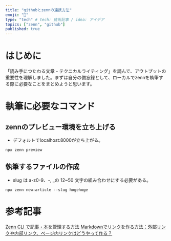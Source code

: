 ```yaml
---
title: "githubとzennの連携方法"
emoji: "🌟"
type: "tech" # tech: 技術記事 / idea: アイデア
topics: ["zenn", "github"]
published: true
---
```


# はじめに
「読み手につたわる文章 - テクニカルライティング」を読んで、アウトプットの重要性を理解しました。まずは自分の備忘録として、ローカルでzennを執筆する際に必要なことをまとめようと思います。


# 執筆に必要なコマンド

## zennのプレビュー環境を立ち上げる
- デフォルトでlocalhost:8000が立ち上がる。

```
npx zenn preview
```

## 執筆するファイルの作成

- slug は a-z0-9、-, \_の 12~50 文字の組み合わせにする必要がある。

```
npx zenn new:article --slug hogehoge
```

# 参考記事
[Zenn CLI で記事・本を管理する方法](https://zenn.dev/zenn/articles/zenn-cli-guide)
[Markdownでリンクを作る方法：外部リンクや内部リンク、ページ内リンクはどうやって作る？](https://growi.cloud/blog/3044#)